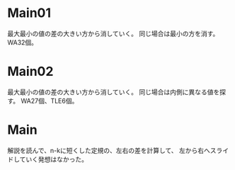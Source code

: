 # Main01
最大最小の値の差の大きい方から消していく。
同じ場合は最小の方を消す。
WA32個。

# Main02
最大最小の値の差の大きい方から消していく。
同じ場合は内側に異なる値を探す。
WA27個、TLE6個。

# Main
解説を読んで、n-kに短くした定規の、左右の差を計算して、
左から右へスライドしていく発想はなかった。
